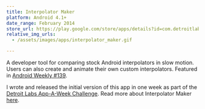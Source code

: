 ```yaml
---
title: Interpolator Maker
platform: Android 4.1+
date_range: February 2014
store_url: https://play.google.com/store/apps/details?id=com.detroitlabs.interpolatormaker&hl=en
relative_img_urls:
  - /assets/images/apps/interpolator_maker.gif

---
```


A developer tool for comparing stock Android interpolators in slow motion. Users can also create and animate their own custom interpolators. Featured in [Android Weekly #139](http://androidweekly.net/issues/issue-139).

I wrote and released the initial version of this app in one week as part of the [Detroit Labs App-A-Week Challenge](http://www.detroitlabs.com/blog/2015/2/17/t3axsa6jufq56bnlo175k2g7k1r9fa). Read more about Interpolator Maker [here](http://www.detroitlabs.com/blog/2015/3/9/app-a-week-interpolator-maker).

